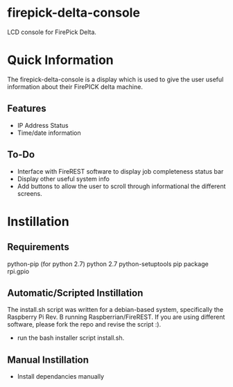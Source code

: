firepick-delta-console
======================

LCD console for FirePick Delta.

Quick Information
===================
The firepick-delta-console is a display which is used to give the user useful information about their FirePICK delta machine.

Features
-------------------
*	IP Address Status
*	Time/date information

To-Do
-------------------
*	Interface with FireREST software to display job completeness status bar
*	Display other useful system info
*	Add buttons to allow the user to scroll through informational the different screens.


Instillation
===================
Requirements
-------------------
python-pip (for python 2.7)
python 2.7
python-setuptools
pip package rpi.gpio


Automatic/Scripted Instillation
-------------------
The install.sh script was written for a debian-based system, specifically the Raspberry Pi Rev. B running Raspberrian/FireREST. If you are using different software, please fork the repo and revise the script :).

* run the bash installer script install.sh.

Manual Instillation
-------------------
* Install dependancies manually
